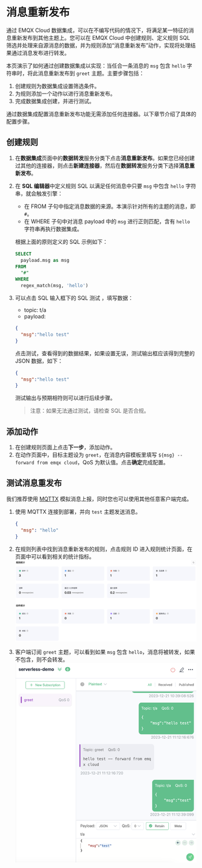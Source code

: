 # 消息重新发布

通过 EMQX Cloud 数据集成，可以在不编写代码的情况下，将满足某一特征的消息重新发布到其他主题上。您可以在 EMQX Cloud 中创建规则、定义规则 SQL 筛选并处理来自源消息的数据，并为规则添加“消息重新发布”动作，实现将处理结果通过消息发布进行转发。

本页演示了如何通过创建数据集成以实现：当任合一条消息的 `msg` 包含 `hello` 字符串时，将此消息重新发布到 `greet` 主题。主要步骤包括：

1. 创建规则为数据集成设置筛选条件。
2. 为规则添加一个动作以进行消息重新发布。
3. 完成数据集成创建，并进行测试。

通过数据集成配置消息重新发布功能无需添加任何连接器。以下章节介绍了具体的配置步骤。

## 创建规则

1. 在**数据集成**页面中的**数据转发**服务分类下点击**消息重新发布**。如果您已经创建过其他的连接器，则点击**新建连接器**，然后在**数据转发**服务分类下选择**消息重新发布**。
2. 在 **SQL 编辑器**中定义规则 SQL 以满足任何消息中只要 `msg` 中包含 `hello` 字符串，就会触发引擎：

   - 在 FROM 子句中指定消息数据的来源。本演示针对所有的主题的消息，即 `#`。
   - 在 WHERE 子句中对消息 payload 中的 `msg` 进行正则匹配，含有 `hello` 字符串再执行数据集成。

   根据上面的原则定义的 SQL 示例如下：

   ```sql
   SELECT
     payload.msg as msg
   FROM
     "#"
   WHERE  
     regex_match(msg, 'hello')
   ```

3. 可以点击 SQL 输入框下的 SQL 测试 ，填写数据：

   - topic: t/a
   - payload:

   ```json
   {
     "msg":"hello test"
   }
   ```

   点击测试，查看得到的数据结果，如果设置无误，测试输出框应该得到完整的 JSON 数据，如下：

   ```json
   {
     "msg":"hello test"
   }
   ```

   测试输出与预期相符则可以进行后续步骤。
   >注意：如果无法通过测试，请检查 SQL 是否合规。
   


## 添加动作

1. 在创建规则页面上点击**下一步**，添加动作。
2. 在动作页面中，目标主题设为 `greet`，在消息内容模板里填写 `${msg} -- forward from emqx cloud`，QoS 为默认值。点击**确定**完成配置。


## 测试消息重发布

我们推荐使用 [MQTTX](https://mqttx.app/) 模拟消息上报，同时您也可以使用其他任意客户端完成。
1. 使用 MQTTX 连接到部署，并向 `test` 主题发送消息。

   ```json
   {
     "msg": "hello"
   }
   ```

2. 在规则列表中找到消息重新发布的规则，点击规则 ID 进入规则统计页面，在页面中可以看到相关的统计指标。
![重新发布](./_assets/republish_01.png)

3. 客户端订阅 `greet` 主题，可以看到如果 `msg` 包含 `hello`，消息将被转发，如果不包含，则不会转发。
![重新发布](./_assets/republish_02.png)
